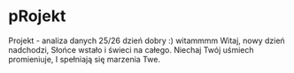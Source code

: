 # pRojekt

Projekt - analiza danych 25/26
dzień dobry :)
witammmm
Witaj, nowy dzień nadchodzi,
Słońce wstało i świeci na całego.
Niechaj Twój uśmiech promieniuje,
I spełniają się marzenia Twe.
